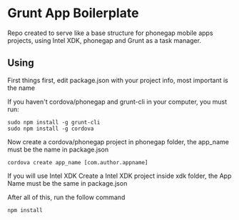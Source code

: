 # Grunt App Boilerplate

Repo created to serve like a base structure for phonegap mobile apps projects, using Intel XDK, phonegap and Grunt as a task manager.


## Using

First things first, edit package.json with your project info, most important is the name


If you haven't cordova/phonegap and grunt-cli in your computer, you must run:

```
sudo npm install -g grunt-cli
sudo npm install -g cordova
```


Now create a cordova/phonegap project in phonegap folder, the app_name must be the name in package.json

```
cordova create app_name [com.author.appname]
```

If you will use Intel XDK Create a Intel XDK project inside xdk folder, the App Name must be the same in package.json


After all of this, run the follow command

```
npm install
```